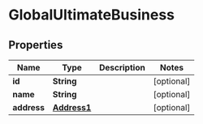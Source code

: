 

# GlobalUltimateBusiness


## Properties

Name | Type | Description | Notes
------------ | ------------- | ------------- | -------------
**id** | **String** |  |  [optional]
**name** | **String** |  |  [optional]
**address** | [**Address1**](Address1.md) |  |  [optional]




